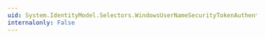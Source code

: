 ```yaml
---
uid: System.IdentityModel.Selectors.WindowsUserNameSecurityTokenAuthenticator
internalonly: False
---
```


